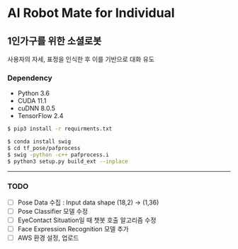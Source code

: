 # AI Robot Mate for Individual

## 1인가구를 위한 소셜로봇

사용자의 자세, 표정을 인식한 후 이를 기반으로 대화 유도

### Dependency

- Python 3.6
- CUDA 11.1
- cuDNN 8.0.5
- TensorFlow 2.4

```bash
$ pip3 install -r requirments.txt
```
```bash
$ conda install swig
$ cd tf_pose/pafprocess
$ swig -python -c++ pafprocess.i
$ python3 setup.py build_ext --inplace
```

---
### TODO
- [ ] Pose Data 수집 : Input data shape (18,2) -> (1,36)
- [ ] Pose Classifier 모델 수정
- [ ] EyeContact Situation일 때 챗봇 호출 알고리즘 수정
- [ ] Face Expression Recognition 모델 추가
- [ ] AWS 환경 설정, 업로드